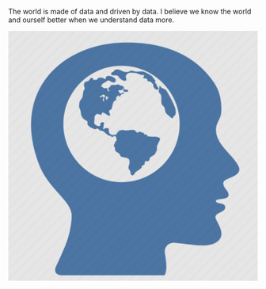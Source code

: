 The world is made of data and driven by data. I believe we know the world and ourself better when we understand data more.

![](head.png)

